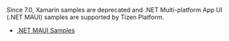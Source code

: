 Since 7.0, Xamarin samples are deprecated and .NET Multi-platform App UI (.NET MAUI) samples are supported by Tizen Platform.
* [.NET MAUI Samples](https://github.com/dotnet/maui-samples)
